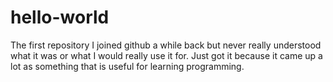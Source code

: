 # hello-world
The first repository
I joined github a while back but never really understood what it was or what I would really use it for. Just got it because it came up a lot as something that is useful for learning programming. 
